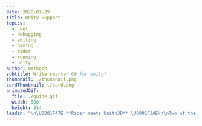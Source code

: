 ```yaml
---
date: 2020-01-29
title: Unity Support
topics:
  - .net
  - debugging
  - editing
  - gaming
  - rider
  - running
  - unity
author: matkoch
subtitle: Write smarter C# for Unity!
thumbnail: ./thumbnail.png
cardThumbnail: ./card.png
animatedGif:
  file: ./guide.gif
  width: 500
  height: 314
leadin: "\n\U0001F47E **Rider meets Unity3D** \U0001F3AE\n\nTwo of the most outstanding reasons for using Rider as a Unity developer:\n- **Reduced context switches** between your IDE and the Unity editor. Rider duplicates many of the frequently accessed Unity editor parts so that you don't find yourself tabbing through applications. This includes the explorer view, play-mode controls, test execution/visualization and more.\n- **Deep knowledge about Unity engine code** to help improving game performance. Rider continuously receives new code inspections that detect common mistakes specifically for the Unity platform. Refactorings and symbol searches even consider non-C# references, like in YAML files. Indicators tell us about hot paths in our code and the built-in profiler helps nailing down bottlenecks.\n\nThink of Rider as your co-pilot for fast and pleasant Unity game development! \U0001F3CE \U0001F3CE \U0001F3CE\n\n### See Also\n- [Working with Unity](https://www.jetbrains.com/help/rider/Unity.html)\n- [Getting started with Rider and Unity](https://blog.jetbrains.com/dotnet/2017/08/30/getting-started-rider-unity/)\n- [Working with external class libraries in Unity and Rider](https://blog.jetbrains.com/dotnet/2018/02/20/working-external-class-libraries-unity-rider/)\n- [Control Unity editor play mode with Rider 2018.1](https://blog.jetbrains.com/dotnet/2018/04/05/control-unity-editor-play-mode-rider-2018-1/)\n- [View Unity console logs directly in Rider 2018.1](https://blog.jetbrains.com/dotnet/2018/04/10/view-unity-console-logs-directly-rider-2018-1/)\n- [Unity Explorer and new code inspections in Rider 2018.1](https://blog.jetbrains.com/dotnet/2018/06/14/unity-explorer-new-code-inspections-rider-2018-1/)\n- [Unity Package Explorer in Rider 2018.2](https://blog.jetbrains.com/dotnet/2018/09/19/unity-package-explorer-rider-2018-2/)\n- [Unity Assembly Definition Files and Rider 2018.2](https://blog.jetbrains.com/dotnet/2018/09/26/unity-assembly-definition-files-rider-2018-2/)\n- [Integrating Rider 2018.2 and the Unity Editor](https://blog.jetbrains.com/dotnet/2018/10/03/integrating-rider-2018-2-unity-editor/)\n- [Unity-specific code analysis in Rider 2018.2](https://blog.jetbrains.com/dotnet/2018/10/18/unity-specific-code-analysis-rider-2018-2/)\n- [Unity Performance Best Practices with Rider, Part 1](https://blog.jetbrains.com/dotnet/2019/02/21/performance-indicators-unity-code-rider/)\n- [Unity performance best practice with Rider, part 2](https://blog.jetbrains.com/dotnet/2019/02/28/performance-inspections-unity-code-rider/)\n"
---
```


